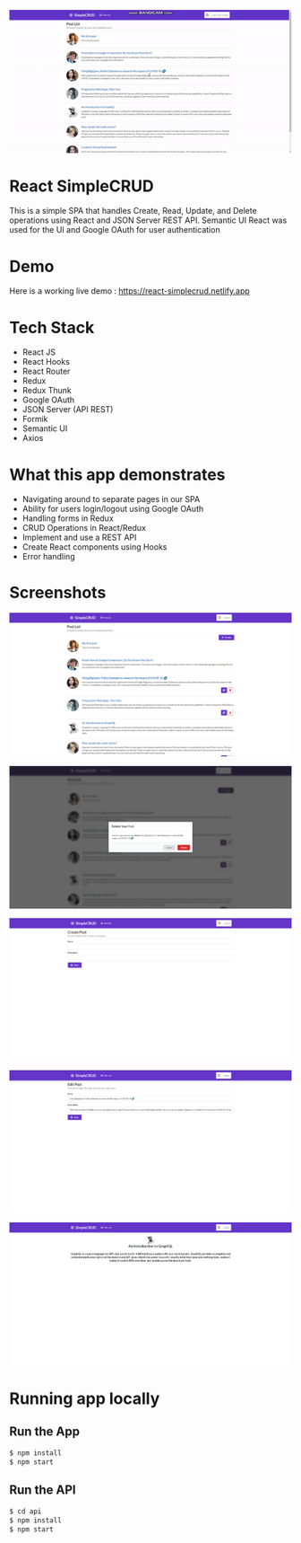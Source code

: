 ![Demo gif](https://github.com/ignaciocasal/React-SimpleCRUD/blob/master/screenshots/demo.gif?raw=true)
# React SimpleCRUD

This is a simple SPA that handles Create, Read, Update, and Delete operations using React and JSON Server REST API. Semantic UI React was used for the UI and Google OAuth for user authentication

# Demo

Here is a working live demo : https://react-simplecrud.netlify.app

# Tech Stack
- React JS
- React Hooks
- React Router
- Redux
- Redux Thunk
- Google OAuth
- JSON Server (API REST)
- Formik
- Semantic UI
- Axios

# What this app demonstrates
- Navigating around to separate pages in our SPA
- Ability for users login/logout using Google OAuth
- Handling forms in Redux
- CRUD Operations in React/Redux
- Implement and use a REST API
- Create React components using Hooks
- Error handling



# Screenshots


![Post list](https://github.com/ignaciocasal/React-SimpleCRUD/blob/master/screenshots/PostList.png?raw=true)

![Post delete](https://github.com/ignaciocasal/React-SimpleCRUD/blob/master/screenshots/PostDelete.png?raw=true)

![Post create](https://github.com/ignaciocasal/React-SimpleCRUD/blob/master/screenshots/PostCreate.png?raw=true)

![Post edit](https://github.com/ignaciocasal/React-SimpleCRUD/blob/master/screenshots/PostEdit.png?raw=true)

![Post detail](https://github.com/ignaciocasal/React-SimpleCRUD/blob/master/screenshots/PostShow.png?raw=true)



# Running app locally

## Run the App
    $ npm install
	$ npm start

## Run the API
	$ cd api
    $ npm install
	$ npm start
	

